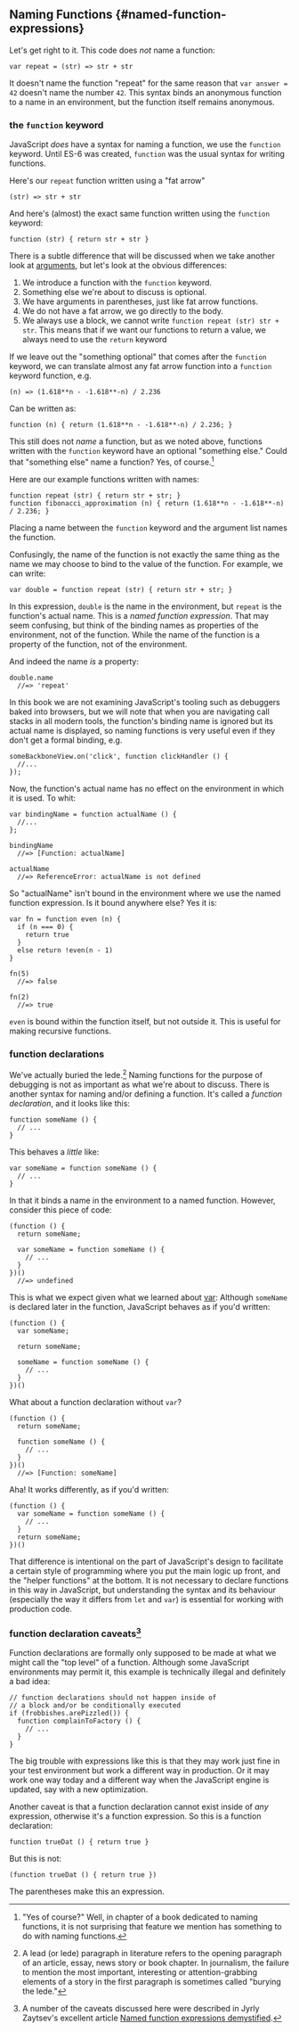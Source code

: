 ## Naming Functions {#named-function-expressions}

Let's get right to it. This code does *not* name a function:

    var repeat = (str) => str + str
    
It doesn't name the function "repeat" for the same reason that `var answer = 42` doesn't name the number `42`. This syntax binds an anonymous function to a name in an environment, but the function itself remains anonymous.

### the `function` keyword

JavaScript *does* have a syntax for naming a function, we use the `function` keyword. Until ES-6 was created, `function` was the usual syntax for writing functions.

Here's our `repeat` function written using a "fat arrow"

    (str) => str + str
    
And here's (almost) the exact same function written using the `function` keyword:

    function (str) { return str + str }
    
There is a subtle difference that will be discussed when we take another look at [arguments](#arguments-again), but let's look at the obvious differences:

1. We introduce a function with the `function` keyword.
1. Something else we're about to discuss is optional.
1. We have arguments in parentheses, just like fat arrow functions.
1. We do not have a fat arrow, we go directly to the body.
1. We always use a block, we cannot write `function repeat (str) str + str`. This means that if we want our functions to return a value, we always need to use the `return` keyword

If we leave out the "something optional" that comes after the `function` keyword, we can translate almost any fat arrow function into a `function` keyword function, e.g.

    (n) => (1.618**n - -1.618**-n) / 2.236
    
Can be written as:

    function (n) { return (1.618**n - -1.618**-n) / 2.236; }
    
This still does not *name* a function, but as we noted above, functions written with the `function` keyword have an optional "something else." Could that "something else" name a function? Yes, of course.[^ofcourse]

[^ofcourse]: "Yes of course?" Well, in chapter of a book dedicated to naming functions, it is not surprising that feature we mention has something to do with naming functions.

Here are our example functions written with names:

    function repeat (str) { return str + str; }
    function fibonacci_approximation (n) { return (1.618**n - -1.618**-n) / 2.236; }
    
Placing a name between the `function` keyword and the argument list names the function.

Confusingly, the name of the function is not exactly the same thing as the name we may choose to bind to the value of the function. For example, we can write:

    var double = function repeat (str) { return str + str; }

In this expression, `double` is the name in the environment, but `repeat` is the function's actual name. This is a *named function expression*. That may seem confusing, but think of the binding names as properties of the environment, not of the function. While the name of the function is a property of the function, not of the environment.

And indeed the name *is* a property:

    double.name
      //=> 'repeat'

In this book we are not examining JavaScript's tooling such as debuggers baked into browsers, but we will note that when you are navigating call stacks in all modern tools, the function's binding name is ignored but its actual name is displayed, so naming functions is very useful even if they don't get a formal binding, e.g.

    someBackboneView.on('click', function clickHandler () {
      //...
    });

Now, the function's actual name has no effect on the environment in which it is used. To whit:

    var bindingName = function actualName () {
      //...
    };
    
    bindingName
      //=> [Function: actualName]

    actualName
      //=> ReferenceError: actualName is not defined
      
So "actualName" isn't bound in the environment where we use the named function expression. Is it bound anywhere else? Yes it is:

    var fn = function even (n) {
      if (n === 0) {
        return true
      }
      else return !even(n - 1)
    }
    
    fn(5)
      //=> false
    
    fn(2)
      //=> true
      
`even` is bound within the function itself, but not outside it. This is useful for making recursive functions.
    
### function declarations

We've actually buried the lede.[^lede] Naming functions for the purpose of debugging is not as important as what we're about to discuss. There is another syntax for naming and/or defining a function. It's called a *function declaration*, and it looks like this:

    function someName () {
      // ...
    }
    
This behaves a *little* like:

    var someName = function someName () {
      // ...
    }
    
In that it binds a name in the environment to a named function. However, consider this piece of code:

    (function () {
      return someName;
      
      var someName = function someName () {
        // ...
      }
    })()
      //=> undefined  
      
This is what we expect given what we learned about [var](#var): Although `someName` is declared later in the function, JavaScript behaves as if you'd written:

    (function () {
      var someName;
      
      return someName;
      
      someName = function someName () {
        // ...
      }
    })()

What about a function declaration without `var`?

    (function () {
      return someName;
      
      function someName () {
        // ...
      }
    })()
      //=> [Function: someName]

Aha! It works differently, as if you'd written:

    (function () {
      var someName = function someName () {
        // ...
      }
      return someName;
    })()

That difference is intentional on the part of JavaScript's design to facilitate a certain style of programming where you put the main logic up front, and the "helper functions" at the bottom. It is not necessary to declare functions in this way in JavaScript, but understanding the syntax and its behaviour (especially the way it differs from `let` and `var`) is essential for working with production code.

### function declaration caveats[^caveats]

Function declarations are formally only supposed to be made at what we might call the "top level" of a function. Although some JavaScript environments may permit it, this example is technically illegal and definitely a bad idea:

    // function declarations should not happen inside of 
    // a block and/or be conditionally executed
    if (frobbishes.arePizzled()) {
      function complainToFactory () {
        // ...
      }
    }

The big trouble with expressions like this is that they may work just fine in your test environment but work a different way in production. Or it may work one way today and a different way when the JavaScript engine is updated, say with a new optimization.

Another caveat is that a function declaration cannot exist inside of *any* expression, otherwise it's a function expression. So this is a function declaration:

    function trueDat () { return true }

But this is not:

    (function trueDat () { return true })
    
The parentheses make this an expression.

[^lede]: A lead (or lede) paragraph in literature refers to the opening paragraph of an article, essay, news story or book chapter. In journalism, the failure to mention the most important, interesting or attention-grabbing elements of a story in the first paragraph is sometimes called "burying the lede."

[^caveats]: A number of the caveats discussed here were described in Jyrly Zaytsev's excellent article [Named function expressions demystified](http://kangax.github.com/nfe/).